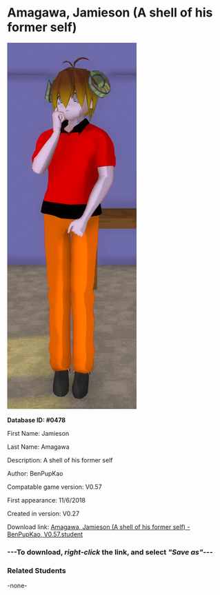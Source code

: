# Amagawa, Jamieson (A shell of his former self)

<img src="../../Files/Images/Amagawa, Jamieson (A shell of his former self).png" title="Amagawa, Jamieson (A shell of his former self) - BenPupKao, V0.57">

**Database ID: #0478**

First Name: Jamieson

Last Name: Amagawa

Description: A shell of his former self

Author: BenPupKao

Compatable game version: V0.57

First appearance: 11/6/2018

Created in version: V0.27

Download link: <a href="https://raw.githubusercontent.com/Arbiter1223/Daigaku-Gurashi-Custom-Students/master/Files/Student%20Files/Amagawa%2C%20Jamieson%20(A%20shell%20of%20his%20former%20self)%20-%20BenPupKao%2C%20V0.57.student">Amagawa, Jamieson (A shell of his former self) - BenPupKao, V0.57.student</a>

### ---**To download, _right-click_ the link, and select _"Save as"_**---

### Related Students

-none-
